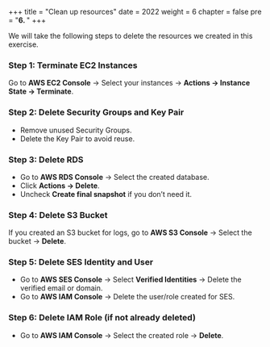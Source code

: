 +++
title = "Clean up resources"
date = 2022
weight = 6
chapter = false
pre = "<b>6. </b>"
+++

We will take the following steps to delete the resources we created in this exercise.

### Step 1: Terminate EC2 Instances
Go to **AWS EC2 Console** → Select your instances → **Actions → Instance State → Terminate**.

### Step 2: Delete Security Groups and Key Pair
- Remove unused Security Groups.
- Delete the Key Pair to avoid reuse.

### Step 3: Delete RDS
- Go to **AWS RDS Console** → Select the created database.
- Click **Actions → Delete**.
- Uncheck **Create final snapshot** if you don’t need it.

### Step 4: Delete S3 Bucket
If you created an S3 bucket for logs, go to **AWS S3 Console** → Select the bucket → **Delete**.

### Step 5: Delete SES Identity and User
- Go to **AWS SES Console** → Select **Verified Identities** → Delete the verified email or domain.
- Go to **AWS IAM Console** → Delete the user/role created for SES.

### Step 6: Delete IAM Role (if not already deleted)
- Go to **AWS IAM Console** → Select the created role → **Delete**.
